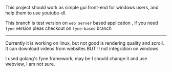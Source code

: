 This project should work as simple gui front-end for windows users, and help them to use youtube-dl.

This branch is test version on `web server` based application , if you need `fyne` version pleas checkout on `fyne-based` branch

---

Currently it is working on linux, but not good is rendering quality and scroll.
It can download videos from websites 
BUT
!! not integration on windows

I used golang's fyne framework, may be I should change it and use webview, I am not sure.

